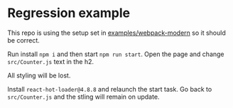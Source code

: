 # Regression example

This repo is using the setup set in [examples/webpack-modern](https://github.com/gaearon/react-hot-loader/tree/master/examples/webpack-modern) so it should be correct.

Run install `npm i` and then start `npm run start`.
Open the page and change `src/Counter.js` text in the h2.

All styling will be lost.

Install `react-hot-loader@4.8.8` and relaunch the start task.
Go back to `src/Counter.js` and the stling will remain on update.
